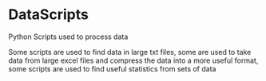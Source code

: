 # DataScripts
Python Scripts used to process data

Some scripts are used to find data in large txt files, some are used to take data from large excel files and compress the data into a more useful format, 
some scripts are used to find useful statistics from sets of data
